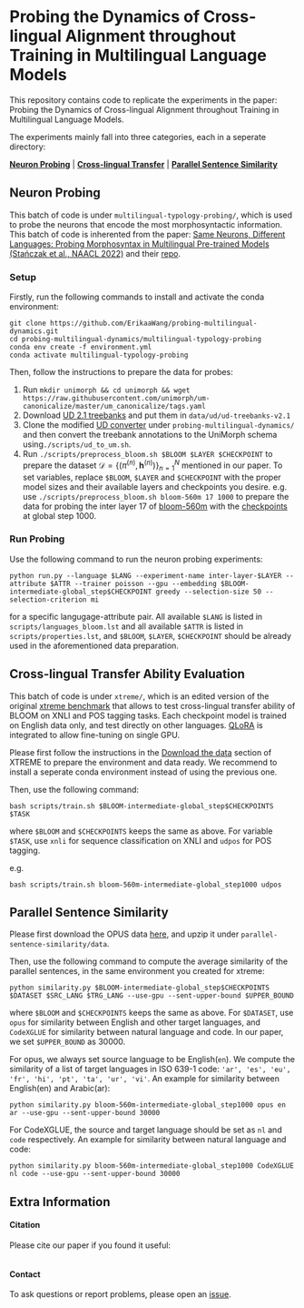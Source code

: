 # Probing the Dynamics of Cross-lingual Alignment throughout Training in Multilingual Language Models

This repository contains code to replicate the experiments in the paper: Probing the Dynamics of Cross-lingual Alignment throughout Training in Multilingual Language Models.

<!-- TODO: add paper link -->

The experiments mainly fall into three categories, each in a seperate directory: 

[**Neuron Probing**](<#neuron-probing>) | [**Cross-lingual Transfer**](#cross-lingual-transfer-ability-evaluation) | [**Parallel Sentence Similarity**](#paralllel-sentence-similarity)

## Neuron Probing
This batch of code is under `multilingual-typology-probing/`, which is used to probe the neurons that encode the most morphosyntactic information. This batch of code is inherented from the paper: [Same Neurons, Different Languages: Probing Morphosyntax in Multilingual Pre-trained Models (Stańczak et al., NAACL 2022)](https://arxiv.org/abs/2205.02023) and their [repo](https://github.com/copenlu/multilingual-typology-probing). 

### Setup
Firstly, run the following commands to install and activate the conda environment:
```
git clone https://github.com/ErikaaWang/probing-multilingual-dynamics.git
cd probing-multilingual-dynamics/multilingual-typology-probing
conda env create -f environment.yml
conda activate multilingual-typology-probing
```

Then, follow the instructions to prepare the data for probes:

1. Run `mkdir unimorph && cd unimorph && wget https://raw.githubusercontent.com/unimorph/um-canonicalize/master/um_canonicalize/tags.yaml`
2. Download [UD 2.1 treebanks](https://universaldependencies.org/) and put them in `data/ud/ud-treebanks-v2.1`
3. Clone the modified [UD converter](https://github.com/ltorroba/ud-compatibility) under `probing-multilingual-dynamics/` and then convert the treebank annotations to the UniMorph schema using`./scripts/ud_to_um.sh`.
4. Run `./scripts/preprocess_bloom.sh $BLOOM $LAYER $CHECKPOINT` to prepare the dataset $\mathcal{D} = \{(\pi^{(n)}, \mathbf{h}^{(n)})\}^{N}_{n=1}$ mentioned in our paper. To set variables, replace `$BLOOM`, `$LAYER` and `$CHECKPOINT` with the proper model sizes and their available layers and checkpoints you desire. e.g. use `./scripts/preprocess_bloom.sh bloom-560m 17 1000` to prepare the data for probing the inter layer 17 of [bloom-560m](https://huggingface.co/bigscience/bloom-560m) with the [checkpoints](https://huggingface.co/bigscience/bloom-560m-intermediate) at global step 1000. 

### Run Probing
Use the following command to run the neuron probing experiments:
```
python run.py --language $LANG --experiment-name inter-layer-$LAYER --attribute $ATTR --trainer poisson --gpu --embedding $BLOOM-intermediate-global_step$CHECKPOINT greedy --selection-size 50 --selection-criterion mi
```

for a specific langugage-attribute pair. All available `$LANG` is listed in `scripts/languages_bloom.lst` and all available `$ATTR` is listed in `scripts/properties.lst`, and `$BLOOM`, `$LAYER`, `$CHECKPOINT` should be already used in the aforementioned data preparation.


## Cross-lingual Transfer Ability Evaluation
This batch of code is under `xtreme/`, which is an edited version of the original [xtreme benchmark](https://github.com/google-research/xtreme) that allows to test cross-lingual transfer ability of BLOOM on XNLI and POS tagging tasks. Each checkpoint model is trained on English data only, and test directly on other languages. [QLoRA](https://arxiv.org/abs/2305.14314) is integrated to allow fine-tuning on single GPU. 

Please first follow the instructions in the [Download the data](https://github.com/ErikaaWang/xtreme?tab=readme-ov-file#download-the-data) section of XTREME to prepare the environment and data ready. We recommend to install a seperate conda environment instead of using the previous one. 

Then, use the following command: 

```
bash scripts/train.sh $BLOOM-intermediate-global_step$CHECKPOINTS $TASK
```
where `$BLOOM` and `$CHECKPOINTS` keeps the same as above. For variable `$TASK`, use `xnli` for sequence classification on XNLI and `udpos` for POS tagging. 

e.g. 
```
bash scripts/train.sh bloom-560m-intermediate-global_step1000 udpos
```

## Parallel Sentence Similarity
Please first download the OPUS data [here](), and upzip it under `parallel-sentence-similarity/data`.

Then, use the following command to compute the average similarity of the parallel sentences, in the same environment you created for xtreme:

```
python similarity.py $BLOOM-intermediate-global_step$CHECKPOINTS $DATASET $SRC_LANG $TRG_LANG --use-gpu --sent-upper-bound $UPPER_BOUND
```
where `$BLOOM` and `$CHECKPOINTS` keeps the same as above. For `$DATASET`, use `opus` for similarity between English and other target languages, and `CodeXGLUE` for similarity between natural language and code. In our paper, we set `$UPPER_BOUND` as 30000. 

For opus, we always set source language to be English(`en`). We compute the similarity of a list of target languages in ISO 639-1 code: `'ar', 'es', 'eu', 'fr', 'hi', 'pt', 'ta', 'ur', 'vi'`.  An example for similarity between English(en) and Arabic(ar):
```
python similarity.py bloom-560m-intermediate-global_step1000 opus en ar --use-gpu --sent-upper-bound 30000
```

For CodeXGLUE, the source and target language should be set as `nl` and `code` respectively. An example for similarity between natural language and code:
```
python similarity.py bloom-560m-intermediate-global_step1000 CodeXGLUE nl code --use-gpu --sent-upper-bound 30000
```


## Extra Information

#### Citation

Please cite our paper if you found it useful:


```
```

#### Contact

To ask questions or report problems, please open an [issue](https://github.com/ErikaaWang/probing-multilingual-dynamics/issues).

